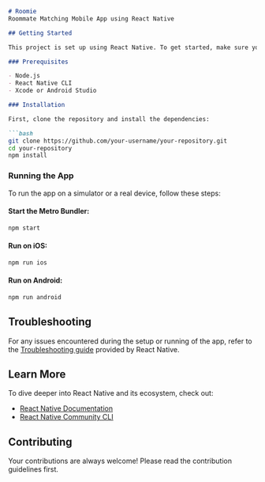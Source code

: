 
```markdown
# Roomie
Roommate Matching Mobile App using React Native

## Getting Started

This project is set up using React Native. To get started, make sure you have completed the environment setup as per the React Native documentation.

### Prerequisites

- Node.js
- React Native CLI
- Xcode or Android Studio

### Installation

First, clone the repository and install the dependencies:

```bash
git clone https://github.com/your-username/your-repository.git
cd your-repository
npm install
```

### Running the App

To run the app on a simulator or a real device, follow these steps:

#### Start the Metro Bundler:

```bash
npm start
```

#### Run on iOS:

```bash
npm run ios
```

#### Run on Android:

```bash
npm run android
```

## Troubleshooting

For any issues encountered during the setup or running of the app, refer to the [Troubleshooting guide](https://reactnative.dev/docs/troubleshooting) provided by React Native.

## Learn More

To dive deeper into React Native and its ecosystem, check out:

- [React Native Documentation](https://reactnative.dev/docs/getting-started)
- [React Native Community CLI](https://github.com/react-native-community/cli)

## Contributing

Your contributions are always welcome! Please read the contribution guidelines first.

```
